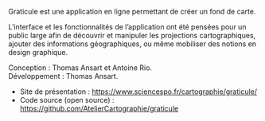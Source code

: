 Graticule est une application en ligne permettant de créer un fond de carte.

L’interface et les fonctionnalités de l’application ont été pensées pour un public large afin de découvrir et manipuler les projections cartographiques, ajouter des informations géographiques, ou même mobiliser des notions en design graphique.

Conception : Thomas Ansart et Antoine Rio.   
Développement : Thomas Ansart.

+ Site de présentation : https://www.sciencespo.fr/cartographie/graticule/
+ Code source (open source) : https://github.com/AtelierCartographie/graticule